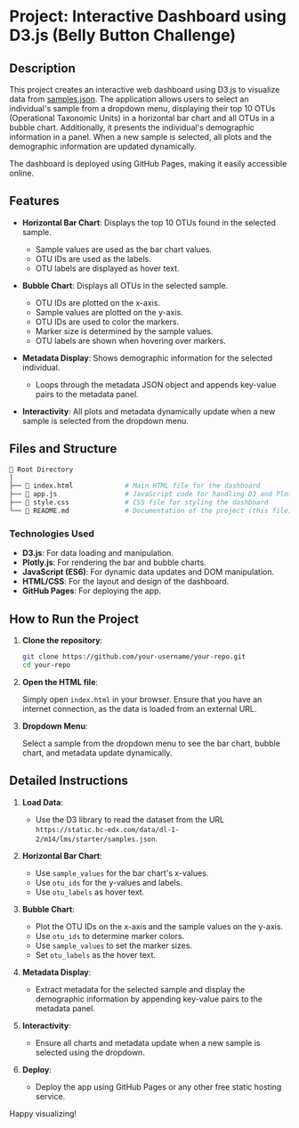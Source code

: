 # Project: Interactive Dashboard using D3.js (Belly Button Challenge)

## Description

This project creates an interactive web dashboard using D3.js to visualize data from [samples.json](https://static.bc-edx.com/data/dl-1-2/m14/lms/starter/samples.json). The application allows users to select an individual's sample from a dropdown menu, displaying their top 10 OTUs (Operational Taxonomic Units) in a horizontal bar chart and all OTUs in a bubble chart. Additionally, it presents the individual's demographic information in a panel. When a new sample is selected, all plots and the demographic information are updated dynamically.

The dashboard is deployed using GitHub Pages, making it easily accessible online.

## Features

- **Horizontal Bar Chart**: Displays the top 10 OTUs found in the selected sample.
  - Sample values are used as the bar chart values.
  - OTU IDs are used as the labels.
  - OTU labels are displayed as hover text.
  
- **Bubble Chart**: Displays all OTUs in the selected sample.
  - OTU IDs are plotted on the x-axis.
  - Sample values are plotted on the y-axis.
  - OTU IDs are used to color the markers.
  - Marker size is determined by the sample values.
  - OTU labels are shown when hovering over markers.

- **Metadata Display**: Shows demographic information for the selected individual.
  - Loops through the metadata JSON object and appends key-value pairs to the metadata panel.

- **Interactivity**: All plots and metadata dynamically update when a new sample is selected from the dropdown menu.

## Files and Structure

```bash
📁 Root Directory
│
├── 📄 index.html             # Main HTML file for the dashboard
├── 📄 app.js                 # JavaScript code for handling D3 and Plotly visualizations
├── 📄 style.css              # CSS file for styling the dashboard
└── 📄 README.md              # Documentation of the project (this file)
```

### Technologies Used
- **D3.js**: For data loading and manipulation.
- **Plotly.js**: For rendering the bar and bubble charts.
- **JavaScript (ES6)**: For dynamic data updates and DOM manipulation.
- **HTML/CSS**: For the layout and design of the dashboard.
- **GitHub Pages**: For deploying the app.

## How to Run the Project

1. **Clone the repository**:

   ```bash
   git clone https://github.com/your-username/your-repo.git
   cd your-repo
   ```

2. **Open the HTML file**:

   Simply open `index.html` in your browser. Ensure that you have an internet connection, as the data is loaded from an external URL.

3. **Dropdown Menu**:

   Select a sample from the dropdown menu to see the bar chart, bubble chart, and metadata update dynamically.

## Detailed Instructions

1. **Load Data**:
   - Use the D3 library to read the dataset from the URL `https://static.bc-edx.com/data/dl-1-2/m14/lms/starter/samples.json`.

2. **Horizontal Bar Chart**:
   - Use `sample_values` for the bar chart's x-values.
   - Use `otu_ids` for the y-values and labels.
   - Use `otu_labels` as hover text.

3. **Bubble Chart**:
   - Plot the OTU IDs on the x-axis and the sample values on the y-axis.
   - Use `otu_ids` to determine marker colors.
   - Use `sample_values` to set the marker sizes.
   - Set `otu_labels` as the hover text.

4. **Metadata Display**:
   - Extract metadata for the selected sample and display the demographic information by appending key-value pairs to the metadata panel.

5. **Interactivity**:
   - Ensure all charts and metadata update when a new sample is selected using the dropdown.

6. **Deploy**:
   - Deploy the app using GitHub Pages or any other free static hosting service.

Happy visualizing!
